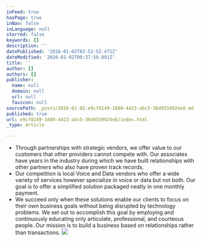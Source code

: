 ```yaml
---
inFeed: true
hasPage: true
inNav: false
inLanguage: null
starred: false
keywords: []
description: ''
datePublished: '2016-01-02T03:52:52.471Z'
dateModified: '2016-01-02T00:37:59.891Z'
title: ''
author: []
authors: []
publisher:
  name: null
  domain: null
  url: null
  favicon: null
sourcePath: _posts/2016-01-02-e9cf0249-1880-4423-abc5-36d9559924e8.md
published: true
url: e9cf0249-1880-4423-abc5-36d9559924e8/index.html
_type: Article

---
```

* Through partnerships with strategic vendors, we offer value to our customers that other providers cannot compete with. Our associates have years in the industry during which we have built relationships with other partners who also have proven track records.
* Our competition is local Voice and Data vendors who offer a wide variety of services however specialize in voice or data but not both. Our goal is to offer a simplified solution packaged neatly in one monthly payment.
* We succeed only when these solutions enable our clients to focus on their own business goals without being disrupted by technology problems.  We set out to accomplish this goal by employing and continuously educating only articulate, professional, and courteous people. Our mission is to build a business based on relationships rather than transactions.
![](https://the-grid-user-content.s3-us-west-2.amazonaws.com/ec9a471f-78f0-463f-ac9d-265e360fd811.jpg)
